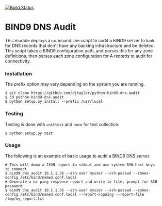 [![Build Status](https://api.travis-ci.org/djtaylor/python-bind9-dns-audit.png)](https://api.travis-ci.org/djtaylor/python-bind9-dns-audit)

# BIND9 DNS Audit

This module deploys a command line script to audit a BIND9 server to look for DNS records that don't have any backing infrastructure and be deleted. This script takes a BIND9 configuration path, and parses this for any zone definitions, then parses each zone configuration for A records to audit for connectivity.

### Installation
The prefix option may vary depending on the system you are running.

```
$ git clone https://github.com/djtaylor/python-bind9-dns-audit
$ cd python-bind9-dns-audit
$ python setup.py install --prefix /usr/local
```

### Testing
Testing is done with `unittest` and `nose` for test collection.

```
$ python setup.py test
```

### Usage
The following is an example of basic usage to audit a BIND9 DNS server.

```
# This will dump a JSON report to stdout and use system SSH host keys to connect
$ bind9_dns_audit 10.1.1.36 --ssh-user myuser --ssh-passwd --zones-config /etc/bind/named.conf.local
# Generate a no ping response report and write to file, prompt for SSH password
$ bind9_dns_audit 10.1.1.36 --ssh-user myuser --ssh-passwd --zones-config /etc/bind/named.conf.local --report-nopoing --report-file /tmp/my_report.txt
```
